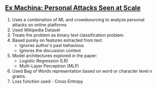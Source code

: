 ## [Ex Machina: Personal Attacks Seen at Scale](https://arxiv.org/pdf/1610.08914.pdf)
1. Uses a combination of ML and crowdsourcing to analyze personal attacks
on online platforms
2. Used Wikipedia Dataset
3. Treats the problem as binary text classification problem.
4. Based purely on features extracted from text.
    * Ignores author's past behavious
    * Ignores the discussion context
5. Model architectures explored in the paper:
    * Logistic Regression (LR)
    * Multi-Layer Perceptron (MLP)
6. Used Bag of Words representation based on word or character level n grams.
7. Loss function used - Cross Entropy
